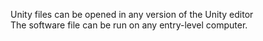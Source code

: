 Unity files can be opened in any version of the Unity editor<br>
The software file can be run on any entry-level computer.
